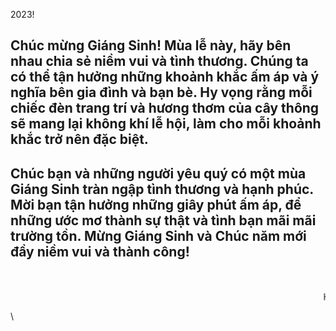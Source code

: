 <!DOCTYPE html>
<html lang="en">
  <head>
    <meta charset="UTF-8" />
    <meta http-equiv="X-UA-Compatible" content="IE=edge" />
    <meta name="viewport" content="width=device-width, initial-scale=1.0" />
    <link rel="stylesheet" href="style.css" />
    <link rel="icon" href="image/noel1.png" />
    <link
      rel="stylesheet"
      href="https://cdnjs.cloudflare.com/ajax/libs/font-awesome/6.2.1/css/all.min.css"
      integrity="sha512-MV7K8+y+gLIBoVD59lQIYicR65iaqukzvf/nwasF0nqhPay5w/9lJmVM2hMDcnK1OnMGCdVK+iQrJ7lzPJQd1w=="
      crossorigin="anonymous"
      referrerpolicy="no-referrer"
    />
    <title>Noel 2023!</title>
  </head>
  <body>
    <div class="container">
      <div class="bgr-container">
        <div class="box-bgr">
          <div class="moon">
            <img src="image/moon.png" alt="" />
          </div>
          <div class="christmas-tree">
            <img src="image/christmas-tree.png" alt="" />
          </div>
          <div class="box-text-noel">
            <div class="text-noel">
              <img src="image/text.png" alt="" />
            </div>
            <span></span>
          </div>
          <div class="house">
            <img src="image/house.png" alt="" />
          </div>
        </div>
      </div>
      <section>
        <div class="box-santa">
          <div class="santa-container">
            <div class="santa1">
              <div class="image-santa">
                <img src="image/santa.png" alt="" />
              </div>
              <div class="image-santa-hand">
                <img src="image/santa-hand.png" alt="" />
              </div>
            </div>
            <div class="box-reindeer">
              <div class="reindeer">
                <img
                  src="https://www.animatedimages.org/data/media/359/animated-santa-claus-image-0420.gif"
                  alt=""
                />
              </div>
            </div>
            <div class="box-noel-gif">
              <div class="noel-gif1">
                <img
                  src="https://img.pikbest.com/png-images/20191113/christmas-santa-claus-pile-of-gifts-drawing-illustration-element-gif_2515384.png!bw700"
                  alt=""
                />
              </div>
              <div class="noel-gift2">
                <img
                  src="https://i.pinimg.com/originals/08/a6/a4/08a6a4fb28fb5048fe606937f376017f.gif"
                  alt=""
                />
              </div>
            </div>
            <div class="box-gift">
              <div class="gift-bottom"></div>
              <div class="gift-top"></div>
              <div class="box-fastener">
                <div class="fastener1"></div>
                <div class="fastener2"></div>
              </div>
              <div class="content"></div>
            </div>
            <div class="box-content">
              <i class="fa-solid fa-xmark"></i>
              <div class="content1">
                <div class="content-text">
                  <div class="text1">
                    <p id="text1">2023!</p>
                  </div>
                  <div class="text2">
                    <h2 id="text2">
                      Chúc mừng Giáng Sinh! Mùa lễ này, hãy bên nhau chia sẻ
                      niềm vui và tình thương. Chúng ta có thể tận hưởng những
                      khoảnh khắc ấm áp và ý nghĩa bên gia đình và bạn bè. Hy
                      vọng rằng mỗi chiếc đèn trang trí và hương thơm của cây
                      thông sẽ mang lại không khí lễ hội, làm cho mỗi khoảnh
                      khắc trở nên đặc biệt.
                    </h2>
                    <h2 id="text3">
                      Chúc bạn và những người yêu quý có một mùa Giáng Sinh tràn
                      ngập tình thương và hạnh phúc. Mời bạn tận hưởng những
                      giây phút ấm áp, để những ước mơ thành sự thật và tình bạn
                      mãi mãi trường tồn. Mừng Giáng Sinh và Chúc năm mới đầy
                      niềm vui và thành công!
                    </h2>
                  </div>
                </div>
                <div class="image-decorate">
                  <div class="pineTree">
                    <img src="image/pineTree.png" alt="" />
                  </div>
                  <div class="decorate">
                    <img src="image/decorate.png" alt="" />
                  </div>
                  <div class="bell">
                    <img src="image/bell.png" alt="" />
                    <img src="image/bell.png" alt="" />
                  </div>
                  <div class="bell1">
                    <img src="image/bell1.png" alt="" />
                    <img src="image/bell1.png" alt="" />
                    <img src="image/bell1.png" alt="" />
                    <img src="image/bell1.png" alt="" />
                  </div>
                  <div class="snowman">
                    <img src="image/snowman.png" alt="" />
                  </div>
                </div>
              </div>
              <div class="image-santa-content">
                <img src="image/santa1.png" alt="" />
              </div>
            </div>
            <div class="shadow-boxGift"></div>
          </div>
        </div>
      </section>
      <div class="box-snow">
        <div class="snow">
          <span style="--i: 10"></span>
          <span style="--i: 35"></span>
          <span style="--i: 37"></span>
          <span style="--i: 47"></span>
          <span style="--i: 11"></span>
          <span style="--i: 17"></span>
          <span style="--i: 39"></span>
          <span style="--i: 34"></span>
          <span style="--i: 49"></span>
          <span style="--i: 19"></span>
          <span style="--i: 16"></span>
          <span style="--i: 24"></span>
          <span style="--i: 9"></span>
          <span style="--i: 21"></span>
          <span style="--i: 40"></span>
          <span style="--i: 14"></span>
          <span style="--i: 26"></span>
          <span style="--i: 28"></span>
          <span style="--i: 38"></span>
          <span style="--i: 12"></span>
          <span style="--i: 7"></span>
          <span style="--i: 18"></span>
          <span style="--i: 21"></span>
          <span style="--i: 43"></span>
          <span style="--i: 25"></span>
          <span style="--i: 21"></span>
          <span style="--i: 31"></span>
          <span style="--i: 26"></span>
          <span style="--i: 23"></span>
          <span style="--i: 22"></span>
          <span style="--i: 28"></span>
          <span style="--i: 21"></span>
          <span style="--i: 20"></span>
          <span style="--i: 25"></span>
          <span style="--i: 31"></span>
          <span style="--i: 15"></span>
          <span style="--i: 12"></span>
          <span style="--i: 18"></span>
          <span style="--i: 21"></span>
          <span style="--i: 24"></span>
          <span style="--i: 14"></span>
          <span style="--i: 38"></span>
          <span style="--i: 11"></span>
          <span style="--i: 19"></span>
          <span style="--i: 24"></span>
          <span style="--i: 32"></span>
          <span style="--i: 27"></span>
          <span style="--i: 23"></span>
          <span style="--i: 24"></span>
          <span style="--i: 28"></span>
          <span style="--i: 19"></span>
          <span style="--i: 13"></span>
          <span style="--i: 10"></span>
          <span style="--i: 25"></span>
          <span style="--i: 21"></span>
          <span style="--i: 37"></span>
          <span style="--i: 20"></span>
          <span style="--i: 31"></span>
          <span style="--i: 26"></span>
          <span style="--i: 14"></span>
          <span style="--i: 19"></span>
          <span style="--i: 23"></span>
          <span style="--i: 33"></span>
          <span style="--i: 25"></span>
          <span style="--i: 21"></span>
          <span style="--i: 13"></span>
          <span style="--i: 18"></span>
          <span style="--i: 27"></span>
          <span style="--i: 11"></span>
          <span style="--i: 16"></span>
          <span style="--i: 31"></span>
          <span style="--i: 17"></span>
          <span style="--i: 12"></span>
          <span style="--i: 15"></span>
          <span style="--i: 25"></span>
          <span style="--i: 29"></span>
          <span style="--i: 11"></span>
          <span style="--i: 28"></span>
          <span style="--i: 21"></span>
          <span style="--i: 20"></span>
          <span style="--i: 25"></span>
          <span style="--i: 31"></span>
          <span style="--i: 15"></span>
          <span style="--i: 12"></span>
          <span style="--i: 18"></span>
          <span style="--i: 27"></span>
          <span style="--i: 24"></span>
          <span style="--i: 16"></span>
          <span style="--i: 28"></span>
          <span style="--i: 15"></span>
          <span style="--i: 19"></span>
          <span style="--i: 34"></span>
          <span style="--i: 28"></span>
          <span style="--i: 27"></span>
          <span style="--i: 23"></span>
          <span style="--i: 25"></span>
          <span style="--i: 11"></span>
          <span style="--i: 25"></span>
          <span style="--i: 12"></span>
          <span style="--i: 14"></span>
          <span style="--i: 18"></span>
          <span style="--i: 29"></span>
          <span style="--i: 20"></span>
          <span style="--i: 28"></span>
          <span style="--i: 11"></span>
          <span style="--i: 19"></span>
          <span style="--i: 24"></span>
          <span style="--i: 28"></span>
          <span style="--i: 25"></span>
          <span style="--i: 20"></span>
          <span style="--i: 25"></span>
          <span style="--i: 31"></span>
          <span style="--i: 15"></span>
          <span style="--i: 12"></span>
          <span style="--i: 18"></span>
          <span style="--i: 15"></span>
          <span style="--i: 24"></span>
          <span style="--i: 14"></span>
          <span style="--i: 23"></span>
          <span style="--i: 11"></span>
          <span style="--i: 29"></span>
          <span style="--i: 21"></span>
          <span style="--i: 33"></span>
          <span style="--i: 31"></span>
          <span style="--i: 22"></span>
          <span style="--i: 27"></span>
          <span style="--i: 31"></span>
          <span style="--i: 16"></span>
          <span style="--i: 41"></span>
          <span style="--i: 18"></span>
          <span style="--i: 26"></span>
          <span style="--i: 22"></span>
          <span style="--i: 10"></span>
          <span style="--i: 20"></span>
          <span style="--i: 25"></span>
          <span style="--i: 17"></span>
          <span style="--i: 24"></span>
        </div>
      </div>
      <marquee behavior="" direction=""
        >Hướng dẫn: Cách để ông già noel trượt băng chạy nhanh hơn thì bạn hãy
        di chuyển chuột vào ông già noel đến khi hiện cái bàn tay thì hãy giữ
        chuột thì lập tức ông già noel sẽ chạy nhanh hơn nhé^^</marquee
      >
    </div>
  </body>
  <script src="app.js"></script>
</html>
<!-- https://cliply.co/wp-content/uploads/2019/12/371912430_SANTA_CLAUS_400px.gif -->

\
